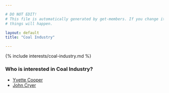 ```yaml
---

# DO NOT EDIT!
# This file is automatically generated by get-members. If you change it, bad
# things will happen.

layout: default
title: "Coal Industry"

---
```


{% include interests/coal-industry.md %}

### Who is interested in Coal Industry?


* [Yvette Cooper](../members/yvette-cooper.html)
* [John Cryer](../members/john-cryer.html)
